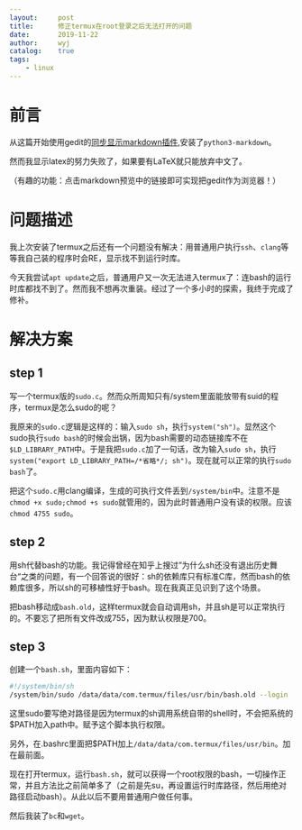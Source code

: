 ```yaml
---
layout:		post
title:		修正termux在root登录之后无法打开的问题
date:		2019-11-22
author:		wyj
catalog:	true
tags:
    - linux
---
```


# 前言

从这篇开始使用gedit的[同步显示markdown插件](https://github.com/maoschanz/gedit-plugin-markdown_preview),安装了`python3-markdown`。

然而我显示latex的努力失败了，如果要有LaTeX就只能放弃中文了。

（有趣的功能：点击markdown预览中的链接即可实现把gedit作为浏览器！）

# 问题描述

我上次安装了termux之后还有一个问题没有解决：用普通用户执行`ssh`、`clang`等等我自己装的程序时会RE，显示找不到运行时库。

今天我尝试`apt update`之后，普通用户又一次无法进入termux了：连bash的运行时库都找不到了。然而我不想再次重装。经过了一个多小时的探索，我终于完成了修补。

# 解决方案

## step 1

写一个termux版的`sudo.c`。然而众所周知只有/system里面能放带有suid的程序，termux是怎么sudo的呢？

我原来的`sudo.c`逻辑是这样的：输入`sudo sh`，执行`system("sh")`。显然这个sudo执行`sudo bash`的时候会出锅，因为bash需要的动态链接库不在`$LD_LIBRARY_PATH`中。于是我把`sudo.c`加了一句话，改为输入`sudo sh`，执行`system("export LD_LIBRARY_PATH=/*省略*/; sh")`。现在就可以正常的执行`sudo bash`了。

把这个`sudo.c`用clang编译，生成的可执行文件丢到`/system/bin`中。注意不是`chmod +x sudo;chmod +s sudo`就管用的，因为此时普通用户没有读的权限。应该`chmod 4755 sudo`。

## step 2

用sh代替bash的功能。我记得曾经在知乎上搜过”为什么sh还没有退出历史舞台“之类的问题，有一个回答说的很好：sh的依赖库只有标准C库，然而bash的依赖库很多，所以sh的可移植性好于bash。现在我真正见识到了这个场景。

把bash移动成`bash.old`，这样termux就会自动调用sh，并且sh是可以正常执行的。不要忘了把所有文件改成755，因为默认权限是700。

## step 3

创建一个`bash.sh`，里面内容如下：
```bash
#!/system/bin/sh
/system/bin/sudo /data/data/com.termux/files/usr/bin/bash.old --login
```

这里sudo要写绝对路径是因为termux的sh调用系统自带的shell时，不会把系统的$PATH加入path中。赋予这个脚本执行权限。

另外，在.bashrc里面把$PATH加上`/data/data/com.termux/files/usr/bin`。加在最前面。

现在打开termux，运行`bash.sh`，就可以获得一个root权限的bash，一切操作正常，并且方法比之前简单多了（之前是先su，再设置运行时库路径，然后用绝对路径启动bash）。从此以后不要用普通用户做任何事。

然后我装了`bc`和`wget`。
